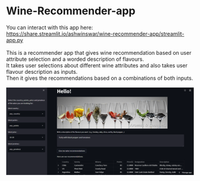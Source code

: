# Wine-Recommender-app
You can interact with this app here: <br>
https://share.streamlit.io/ashwinswar/wine-recommender-app/streamlit-app.py <br>
<br>
This is a recommender app that gives wine recommendation based on user attribute selection and a worded description of flavours. <br>
It takes user selections about different wine attributes and also takes user flavour description as inputs. <br>
Then it gives the recommendations based on a combinations of both inputs. <br>
<br>
![](images/wine-app-demo.png)
